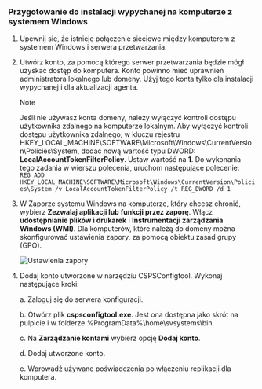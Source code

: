 ### <a name="prepare-for-a-push-installation-on-a-windows-computer"></a>Przygotowanie do instalacji wypychanej na komputerze z systemem Windows

1. Upewnij się, że istnieje połączenie sieciowe między komputerem z systemem Windows i serwera przetwarzania.
2. Utwórz konto, za pomocą którego serwer przetwarzania będzie mógł uzyskać dostęp do komputera. Konto powinno mieć uprawnień administratora lokalnego lub domeny. Użyj tego konta tylko dla instalacji wypychanej i dla aktualizacji agenta.

   > [!NOTE]
   > Jeśli nie używasz konta domeny, należy wyłączyć kontroli dostępu użytkownika zdalnego na komputerze lokalnym. Aby wyłączyć kontroli dostępu użytkownika zdalnego, w kluczu rejestru HKEY_LOCAL_MACHINE\SOFTWARE\Microsoft\Windows\CurrentVersion\Policies\System, dodać nową wartość typu DWORD: **LocalAccountTokenFilterPolicy**. Ustaw wartość na **1**. Do wykonania tego zadania w wierszu polecenia, uruchom następujące polecenie:  
   `REG ADD HKEY_LOCAL_MACHINE\SOFTWARE\Microsoft\Windows\CurrentVersion\Policies\System /v LocalAccountTokenFilterPolicy /t REG_DWORD /d 1`
   >
   >
3. W Zaporze systemu Windows na komputerze, który chcesz chronić, wybierz **Zezwalaj aplikacji lub funkcji przez zaporę**. Włącz **udostępnianie plików i drukarek** i **Instrumentacji zarządzania Windows (WMI)**. Dla komputerów, które należą do domeny można skonfigurować ustawienia zapory, za pomocą obiektu zasad grupy (GPO).

   ![Ustawienia zapory](./media/site-recovery-prepare-push-install-mob-svc-win/mobility1.png)

4. Dodaj konto utworzone w narzędziu CSPSConfigtool. Wykonaj następujące kroki:

    a. Zaloguj się do serwera konfiguracji.

    b. Otwórz plik **cspsconfigtool.exe**. Jest ona dostępna jako skrót na pulpicie i w folderze %ProgramData%\home\svsystems\bin.

    c. Na **Zarządzanie kontami** wybierz opcję **Dodaj konto**.

    d. Dodaj utworzone konto.

    e. Wprowadź używane poświadczenia po włączeniu replikacji dla komputera.
